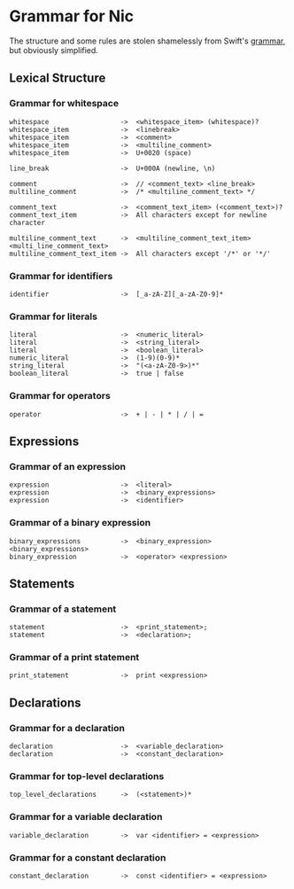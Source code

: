 # Grammar for Nic
The structure and some rules are stolen shamelessly from Swift's [grammar](https://docs.swift.org/swift-book/ReferenceManual/zzSummaryOfTheGrammar.html), but obviously simplified.

## Lexical Structure

### Grammar for whitespace
```
whitespace                  ->  <whitespace_item> (whitespace)?
whitespace_item             ->  <linebreak>
whitespace_item             ->  <comment>
whitespace_item             ->  <multiline_comment>
whitespace_item             ->  U+0020 (space)

line_break                  ->  U+000A (newline, \n)

comment                     ->  // <comment_text> <line_break>
multiline_comment           ->  /* <multiline_comment_text> */

comment_text                ->  <comment_text_item> (<comment_text>)?
comment_text_item           ->  All characters except for newline character

multiline_comment_text      ->  <multiline_comment_text_item> <multi_line_comment_text>
multiline_comment_text_item ->  All characters except '/*' or '*/'
```

### Grammar for identifiers
```
identifier                  ->  [_a-zA-Z][_a-zA-Z0-9]*
```

### Grammar for literals
```
literal                     ->  <numeric_literal>
literal                     ->  <string_literal>
literal                     ->  <boolean_literal>
numeric_literal             ->  (1-9)(0-9)*
string_literal              ->  "(<a-zA-Z0-9>)*"
boolean_literal             ->  true | false
```

### Grammar for operators
```
operator                    ->  + | - | * | / | =
```

## Expressions

### Grammar of an expression
```
expression                  ->  <literal>
expression                  ->  <binary_expressions>
expression                  ->  <identifier>
```

### Grammar of a binary expression
```
binary_expressions          ->  <binary_expression> <binary_expressions>
binary_expression           ->  <operator> <expression>
```

## Statements

### Grammar of a statement
```
statement                   ->  <print_statement>;
statement                   ->  <declaration>;
```

### Grammar of a print statement
```
print_statement             ->  print <expression>
```

## Declarations

### Grammar for a declaration
```
declaration                 ->  <variable_declaration>
declaration                 ->  <constant_declaration>
```

### Grammar for top-level declarations
```
top_level_declarations      ->  (<statement>)*
```

### Grammar for a variable declaration
```
variable_declaration        ->  var <identifier> = <expression>
```

### Grammar for a constant declaration
```
constant_declaration        ->  const <identifier> = <expression>
```
